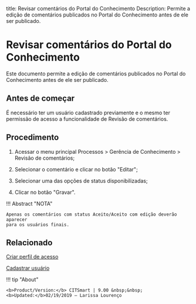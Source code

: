 title:  Revisar comentários do Portal do Conhecimento
Description: Permite a edição de comentários publicados no Portal do Conhecimento antes de ele ser publicado. 
# Revisar comentários do Portal do Conhecimento

Este documento permite a edição de comentários publicados no Portal do Conhecimento antes de ele ser publicado.

Antes de começar
----------------

É necessário ter um usuário cadastrado previamente e o mesmo ter permissão de
acesso a funcionalidade de Revisão de comentários.

Procedimento
------------

1.  Acessar o menu principal Processos \> Gerência de Conhecimento \> Revisão de
    comentários;

2.  Selecionar o comentário e clicar no botão "Editar";

3.  Selecionar uma das opções de status disponibilizadas;

4.  Clicar no botão "Gravar".

!!! Abstract "NOTA"
    
    Apenas os comentários com status Aceito/Aceito com edição deverão aparecer
    para os usuários finais.
    
Relacionado
----------------

[Criar perfil de acesso](/pt-br/citsmart-platform-9/initial-settings/access-settings/profile/create-profile-access.html)

[Cadastrar usuário](/pt-br/citsmart-platform-9/initial-settings/access-settings/user/users.html)    

!!! tip "About"

    <b>Product/Version:</b> CITSmart | 9.00 &nbsp;&nbsp;
    <b>Updated:</b>02/19/2019 – Larissa Lourenço


